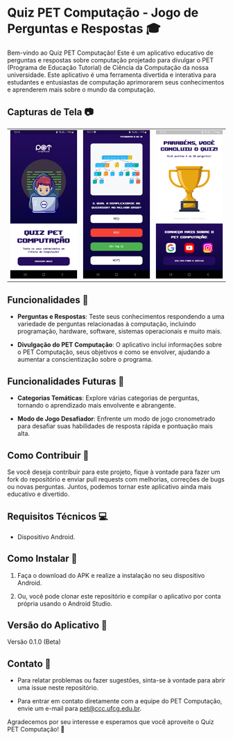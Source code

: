 # Quiz PET Computação - Jogo de Perguntas e Respostas 🎓

Bem-vindo ao Quiz PET Computação! Este é um aplicativo educativo de perguntas e respostas sobre computação projetado para divulgar o PET (Programa de Educação Tutorial) de Ciência da Computação da nossa universidade. Este aplicativo é uma ferramenta divertida e interativa para estudantes e entusiastas de computação aprimorarem seus conhecimentos e aprenderem mais sobre o mundo da computação.

## Capturas de Tela 📷

<table>
  <tr>
    <td><img src="assets/readme/TelaInicial.jpg" alt="Tela Inicial"></td>
    <td><img src="assets/readme/Pergunta.jpg" alt="Pergunta"></td>
    <td><img src="assets/readme/Resultado.jpg" alt="Resultado"></td>
  </tr>
</table>

## Funcionalidades 🧠

- **Perguntas e Respostas**: Teste seus conhecimentos respondendo a uma variedade de perguntas relacionadas à computação, incluindo programação, hardware, software, sistemas operacionais e muito mais.

- **Divulgação do PET Computação**: O aplicativo inclui informações sobre o PET Computação, seus objetivos e como se envolver, ajudando a aumentar a conscientização sobre o programa.

## Funcionalidades Futuras 🚀

- **Categorias Temáticas**: Explore várias categorias de perguntas, tornando o aprendizado mais envolvente e abrangente.

- **Modo de Jogo Desafiador**: Enfrente um modo de jogo cronometrado para desafiar suas habilidades de resposta rápida e pontuação mais alta.

## Como Contribuir 🤝

Se você deseja contribuir para este projeto, fique à vontade para fazer um fork do repositório e enviar pull requests com melhorias, correções de bugs ou novas perguntas. Juntos, podemos tornar este aplicativo ainda mais educativo e divertido.

## Requisitos Técnicos 💻

- Dispositivo Android.

## Como Instalar 📲

1. Faça o download do APK e realize a instalação no seu dispositivo Android.

2. Ou, você pode clonar este repositório e compilar o aplicativo por conta própria usando o Android Studio.

## Versão do Aplicativo 📅

Versão 0.1.0 (Beta)

## Contato 📧

- Para relatar problemas ou fazer sugestões, sinta-se à vontade para abrir uma issue neste repositório.

- Para entrar em contato diretamente com a equipe do PET Computação, envie um e-mail para pet@ccc.ufcg.edu.br.

Agradecemos por seu interesse e esperamos que você aproveite o Quiz PET Computação! 🎉
